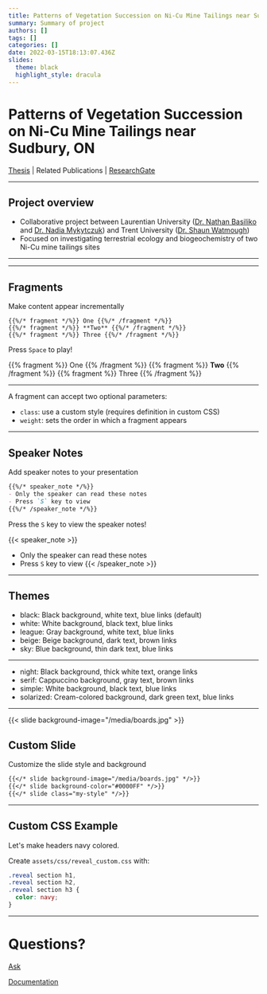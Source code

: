 ```yaml
---
title: Patterns of Vegetation Succession on Ni-Cu Mine Tailings near Sudbury, ON
summary: Summary of project
authors: []
tags: []
categories: []
date: 2022-03-15T18:13:07.436Z
slides:
  theme: black
  highlight_style: dracula
---
```

# Patterns of Vegetation Succession on Ni-Cu Mine Tailings near Sudbury, ON

[Thesis](http://digitalcollections.trentu.ca/objects/etd-787) | [](https://owchemy.com/docs/managing-content/#create-slides)Related Publications | [ResearchGate](https://www.researchgate.net/project/Patterns-of-Vegetation-Succession-on-Ni-Cu-Mine-Tailings-near-Sudbury-ON)[](https://owchemy.com/docs/managing-content/#create-slides)

- - -

## Project overview

* Collaborative project between Laurentian University ([Dr. Nathan Basiliko](https://laurentian.ca/research/chairs/dr-nathan-basiliko) and [Dr. Nadia Mykytczuk](https://scholar.google.ca/citations?user=2TVsCVoAAAAJ&hl=en)) and Trent University ([Dr. Shaun Watmough](https://www.trentu.ca/environment/director-associate-director))
* Focused on investigating terrestrial ecology and biogeochemistry of two Ni-Cu mine tailings sites 

- - -

- - -

## Fragments

Make content appear incrementally

```
{{%/* fragment */%}} One {{%/* /fragment */%}}
{{%/* fragment */%}} **Two** {{%/* /fragment */%}}
{{%/* fragment */%}} Three {{%/* /fragment */%}}
```

Press `Space` to play!

{{% fragment %}} One {{% /fragment %}}
{{% fragment %}} **Two** {{% /fragment %}}
{{% fragment %}} Three {{% /fragment %}}

- - -

A fragment can accept two optional parameters:

* `class`: use a custom style (requires definition in custom CSS)
* `weight`: sets the order in which a fragment appears

- - -

## Speaker Notes

Add speaker notes to your presentation

```markdown
{{%/* speaker_note */%}}
- Only the speaker can read these notes
- Press `S` key to view
{{%/* /speaker_note */%}}
```

Press the `S` key to view the speaker notes!

{{< speaker_note >}}

* Only the speaker can read these notes
* Press `S` key to view
  {{< /speaker_note >}}

- - -

## Themes

* black: Black background, white text, blue links (default)
* white: White background, black text, blue links
* league: Gray background, white text, blue links
* beige: Beige background, dark text, brown links
* sky: Blue background, thin dark text, blue links

- - -

* night: Black background, thick white text, orange links
* serif: Cappuccino background, gray text, brown links
* simple: White background, black text, blue links
* solarized: Cream-colored background, dark green text, blue links

- - -

{{< slide background-image="/media/boards.jpg" >}}

## Custom Slide

Customize the slide style and background

```markdown
{{</* slide background-image="/media/boards.jpg" */>}}
{{</* slide background-color="#0000FF" */>}}
{{</* slide class="my-style" */>}}
```

- - -

## Custom CSS Example

Let's make headers navy colored.

Create `assets/css/reveal_custom.css` with:

```css
.reveal section h1,
.reveal section h2,
.reveal section h3 {
  color: navy;
}
```

- - -

# Questions?

[Ask](https://github.com/wowchemy/wowchemy-hugo-modules/discussions)

[Documentation](https://wowchemy.com/docs/managing-content/#create-slides)